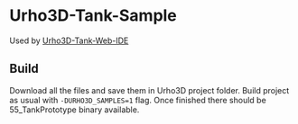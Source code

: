# Urho3D-Tank-Sample

Used by [Urho3D-Tank-Web-IDE](https://github.com/ArnisLielturks/Urho3D-Tank-Web-IDE)

## Build
Download all the files and save them in Urho3D project folder. Build project as usual with `-DURHO3D_SAMPLES=1` flag. Once finished there should be 55_TankPrototype binary available.
